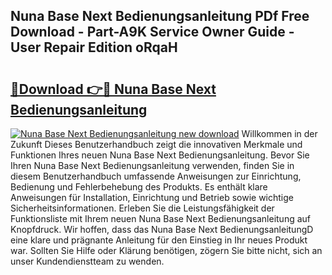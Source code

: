 ## Nuna Base Next Bedienungsanleitung PDf Free Download - Part-A9K Service Owner Guide - User Repair Edition oRqaH

# <h2><a href="http://df50s4f.blite.top/?on=Nuna+Base+Next+Bedienungsanleitung">🔗Download 👉🔴 Nuna Base Next Bedienungsanleitung</a></h2>

[![Nuna Base Next Bedienungsanleitung new download](https://i.imgur.com/lujVjoI.png)](http://df50s4f.blite.top/?on=Nuna+Base+Next+Bedienungsanleitung)
Willkommen in der Zukunft Dieses Benutzerhandbuch zeigt die innovativen Merkmale und Funktionen Ihres neuen Nuna Base Next Bedienungsanleitung. Bevor Sie Ihren Nuna Base Next Bedienungsanleitung verwenden, finden Sie in diesem Benutzerhandbuch umfassende Anweisungen zur Einrichtung, Bedienung und Fehlerbehebung des Produkts. Es enthält klare Anweisungen für Installation, Einrichtung und Betrieb sowie wichtige Sicherheitsinformationen. Erleben Sie die Leistungsfähigkeit der Funktionsliste mit Ihrem neuen Nuna Base Next Bedienungsanleitung auf Knopfdruck. Wir hoffen, dass das Nuna Base Next BedienungsanleitungD eine klare und prägnante Anleitung für den Einstieg in Ihr neues Produkt war. Sollten Sie Hilfe oder Klärung benötigen, zögern Sie bitte nicht, sich an unser Kundendienstteam zu wenden.
